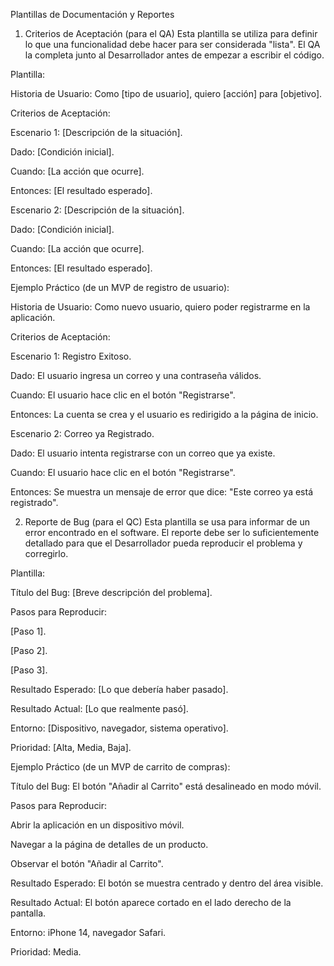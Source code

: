 Plantillas de Documentación y Reportes
1. Criterios de Aceptación (para el QA)
Esta plantilla se utiliza para definir lo que una funcionalidad debe hacer para ser considerada "lista". El QA la completa junto al Desarrollador antes de empezar a escribir el código.

Plantilla:

Historia de Usuario: Como [tipo de usuario], quiero [acción] para [objetivo].

Criterios de Aceptación:

Escenario 1: [Descripción de la situación].

Dado: [Condición inicial].

Cuando: [La acción que ocurre].

Entonces: [El resultado esperado].

Escenario 2: [Descripción de la situación].

Dado: [Condición inicial].

Cuando: [La acción que ocurre].

Entonces: [El resultado esperado].

Ejemplo Práctico (de un MVP de registro de usuario):

Historia de Usuario: Como nuevo usuario, quiero poder registrarme en la aplicación.

Criterios de Aceptación:

Escenario 1: Registro Exitoso.

Dado: El usuario ingresa un correo y una contraseña válidos.

Cuando: El usuario hace clic en el botón "Registrarse".

Entonces: La cuenta se crea y el usuario es redirigido a la página de inicio.

Escenario 2: Correo ya Registrado.

Dado: El usuario intenta registrarse con un correo que ya existe.

Cuando: El usuario hace clic en el botón "Registrarse".

Entonces: Se muestra un mensaje de error que dice: "Este correo ya está registrado".

2. Reporte de Bug (para el QC)
Esta plantilla se usa para informar de un error encontrado en el software. El reporte debe ser lo suficientemente detallado para que el Desarrollador pueda reproducir el problema y corregirlo.

Plantilla:

Título del Bug: [Breve descripción del problema].

Pasos para Reproducir:

[Paso 1].

[Paso 2].

[Paso 3].

Resultado Esperado: [Lo que debería haber pasado].

Resultado Actual: [Lo que realmente pasó].

Entorno: [Dispositivo, navegador, sistema operativo].

Prioridad: [Alta, Media, Baja].

Ejemplo Práctico (de un MVP de carrito de compras):

Título del Bug: El botón "Añadir al Carrito" está desalineado en modo móvil.

Pasos para Reproducir:

Abrir la aplicación en un dispositivo móvil.

Navegar a la página de detalles de un producto.

Observar el botón "Añadir al Carrito".

Resultado Esperado: El botón se muestra centrado y dentro del área visible.

Resultado Actual: El botón aparece cortado en el lado derecho de la pantalla.

Entorno: iPhone 14, navegador Safari.

Prioridad: Media.